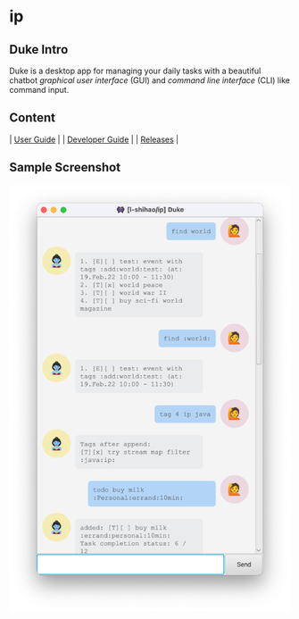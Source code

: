 # ip
## Duke Intro
Duke is a desktop app for managing your daily tasks with a beautiful chatbot _graphical user interface_ (GUI) and _command line interface_ (CLI) like command input.

## Content

| [User Guide](./UserGuide.md) |
| [Developer Guide](./DeveloperGuide.md) |
| [Releases](https://github.com/l-shihao/ip/releases) |

## Sample Screenshot
<img src="Ui.png" width="600">

